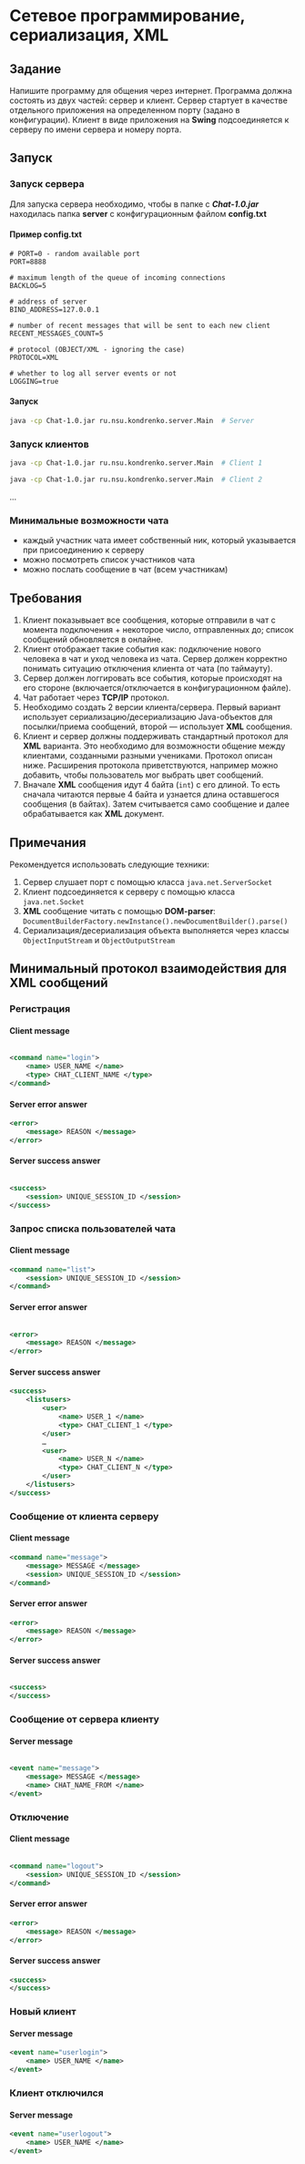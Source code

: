 # Сетевое программирование, сериализация, XML

## Задание

Напишите программу для общения через интернет. Программа должна состоять из двух частей: сервер и клиент. Сервер стартует в качестве отдельного приложения на определенном порту (задано в конфигурации). Клиент в виде приложения на **Swing** подсоединяется к серверу по имени сервера и номеру порта.

## Запуск

### Запуск сервера

Для запуска сервера необходимо, чтобы в папке с ***Chat-1.0.jar*** находилась папка **server** с конфигурационным файлом **config.txt**

#### Пример **config.txt**

```
# PORT=0 - random available port
PORT=8888

# maximum length of the queue of incoming connections
BACKLOG=5

# address of server
BIND_ADDRESS=127.0.0.1

# number of recent messages that will be sent to each new client
RECENT_MESSAGES_COUNT=5

# protocol (OBJECT/XML - ignoring the case)
PROTOCOL=XML

# whether to log all server events or not
LOGGING=true
```

#### Запуск

```Bash
java -cp Chat-1.0.jar ru.nsu.kondrenko.server.Main  # Server
```

### Запуск клиентов

```Bash
java -cp Chat-1.0.jar ru.nsu.kondrenko.server.Main  # Client 1
```

```Bash
java -cp Chat-1.0.jar ru.nsu.kondrenko.server.Main  # Client 2
```

...

### Минимальные возможности чата

- каждый участник чата имеет собственный ник, который указывается при присоединению к серверу
- можно посмотреть список участников чата
- можно послать сообщение в чат (всем участникам)

## Требования

1. Клиент показывыает все сообщения, которые отправили в чат с момента подключения + некоторое число, отправленных до; список сообщений обновляется в онлайне.
2. Клиент отображает такие события как: подключение нового человека в чат и уход человека из чата. Сервер должен корректно понимать ситуацию отключения клиента от чата (по таймауту).
3. Сервер должен логгировать все события, которые происходят на его стороне (включается/отключается в конфигурационном файле).
4. Чат работает через **TCP/IP** протокол.
5. Необходимо создать 2 версии клиента/сервера. Первый вариант использует сериализацию/десериализацию Java-объектов для посылки/приема сообщений, второй — использует **XML** сообщения.
6. Клиент и сервер должны поддерживать стандартный протокол для **XML** варианта. Это необходимо для возможности общение между клиентами, созданными разными учениками. Протокол описан ниже. Расширения протокола приветствуются, например можно добавить, чтобы пользователь мог выбрать цвет сообщений.
7. Вначале **XML** сообщения идут 4 байта (`int`) с его длиной. То есть сначала читаются первые 4 байта и узнается длина оставшегося сообщения (в байтах). Затем считывается само сообщение и далее обрабатывается как **XML** документ.

## Примечания

Рекомендуется использовать следующие техники:

1. Сервер слушает порт с помощью класса `java.net.ServerSocket`
2. Клиент подсоединяется к серверу с помощью класса `java.net.Socket`
3. **XML** сообщение читать с помощью **DOM-parser**: `DocumentBuilderFactory.newInstance().newDocumentBuilder().parse()`
4. Сериализация/десериализация объекта выполняется через классы `ObjectInputStream` и `ObjectOutputStream`

## Минимальный протокол взаимодействия для XML сообщений

### Регистрация

#### Client message

```XML

<command name="login">
    <name> USER_NAME </name>
    <type> CHAT_CLIENT_NAME </type>
</command>
```

#### Server error answer

```XML
<error>
    <message> REASON </message>
</error>
```

#### Server success answer

```XML

<success>
    <session> UNIQUE_SESSION_ID </session>
</success>
```

### Запрос списка пользователей чата

#### Client message

```XML
<command name="list">
    <session> UNIQUE_SESSION_ID </session>
</command>
```

#### Server error answer

```XML

<error>
    <message> REASON </message>
</error>
```

#### Server success answer

```XML
<success>
    <listusers>
        <user>
            <name> USER_1 </name>
            <type> CHAT_CLIENT_1 </type>
        </user>
        …
        <user>
            <name> USER_N </name>
            <type> CHAT_CLIENT_N </type>
        </user>
    </listusers>
</success>
```

### Сообщение от клиента серверу

#### Client message

```XML
<command name="message">
    <message> MESSAGE </message>
    <session> UNIQUE_SESSION_ID </session>
</command>
```

#### Server error answer

```XML
<error>
    <message> REASON </message>
</error>
```

#### Server success answer

```XML

<success>
</success>
```

### Сообщение от сервера клиенту

#### Server message

```XML

<event name="message">
    <message> MESSAGE </message>
    <name> CHAT_NAME_FROM </name>
</event>
```

### Отключение

#### Client message

```XML

<command name="logout">
    <session> UNIQUE_SESSION_ID </session>
</command>
```

#### Server error answer

```XML
<error>
    <message> REASON </message>
</error>
```

#### Server success answer

```XML
<success>
</success>
```

### Новый клиент

#### Server message

```XML
<event name="userlogin">
    <name> USER_NAME </name>
</event>
```

### Клиент отключился

#### Server message

```XML
<event name="userlogout">
    <name> USER_NAME </name>
</event>
```
